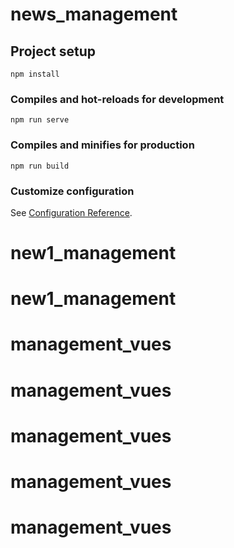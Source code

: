 # news_management

## Project setup
```
npm install
```

### Compiles and hot-reloads for development
```
npm run serve
```

### Compiles and minifies for production
```
npm run build
```

### Customize configuration
See [Configuration Reference](https://cli.vuejs.org/config/).
# new1_management
# new1_management
# management_vues
# management_vues
# management_vues
# management_vues
# management_vues
